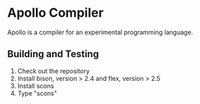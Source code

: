 Apollo Compiler
===============

Apollo is a compiler for an experimental programming language.

Building and Testing
--------------------

1. Check out the repository
2. Install bison, version > 2.4 and flex, version > 2.5
4. Install scons
4. Type "scons"
